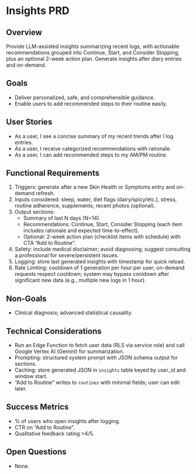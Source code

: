 # Insights PRD

## Overview
Provide LLM-assisted insights summarizing recent logs, with actionable recommendations grouped into Continue, Start, and Consider Stopping, plus an optional 2-week action plan. Generate insights after diary entries and on-demand.

## Goals
- Deliver personalized, safe, and comprehensible guidance.
- Enable users to add recommended steps to their routine easily.

## User Stories
- As a user, I see a concise summary of my recent trends after I log entries.
- As a user, I receive categorized recommendations with rationale.
- As a user, I can add recommended steps to my AM/PM routine.

## Functional Requirements
1. Triggers: generate after a new Skin Health or Symptoms entry and on-demand refresh.
2. Inputs considered: sleep, water, diet flags (dairy/spicy/etc.), stress, routine adherence, supplements, recent photos (optional).
3. Output sections:
   - Summary of last N days (N=14).
   - Recommendations: Continue, Start, Consider Stopping (each item includes rationale and expected time-to-effect).
   - Optional: 2-week action plan (checklist items with schedule) with CTA “Add to Routine”.
4. Safety: include medical disclaimer; avoid diagnosing; suggest consulting a professional for severe/persistent issues.
5. Logging: store last generated insights with timestamp for quick reload.
 6. Rate Limiting: cooldown of 1 generation per hour per user; on-demand requests respect cooldown; system may bypass cooldown after significant new data (e.g., multiple new logs in 1 hour).

## Non-Goals
- Clinical diagnosis; advanced statistical causality.

## Technical Considerations
- Run an Edge Function to fetch user data (RLS via service role) and call Google Vertex AI (Gemini) for summarization.
- Prompting: structured system prompt with JSON schema output for sections.
- Caching: store generated JSON in `insights` table keyed by user_id and window start.
- “Add to Routine” writes to `routines` with minimal fields; user can edit later.

## Success Metrics
- % of users who open insights after logging.
- CTR on “Add to Routine”.
- Qualitative feedback rating >4/5.

## Open Questions
- None.
